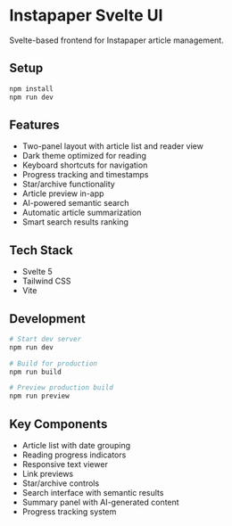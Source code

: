 # Instapaper Svelte UI

Svelte-based frontend for Instapaper article management.

## Setup

```bash
npm install
npm run dev
```

## Features

- Two-panel layout with article list and reader view
- Dark theme optimized for reading
- Keyboard shortcuts for navigation
- Progress tracking and timestamps
- Star/archive functionality
- Article preview in-app
- AI-powered semantic search
- Automatic article summarization
- Smart search results ranking

## Tech Stack

- Svelte 5
- Tailwind CSS
- Vite

## Development

```bash
# Start dev server
npm run dev

# Build for production
npm run build

# Preview production build
npm run preview
```

## Key Components

- Article list with date grouping
- Reading progress indicators
- Responsive text viewer
- Link previews
- Star/archive controls
- Search interface with semantic results
- Summary panel with AI-generated content
- Progress tracking system
